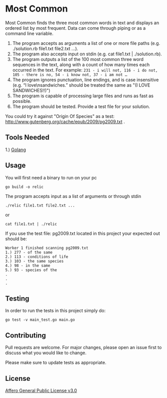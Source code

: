 # Most Common

Most Common finds the three most common words in text and displays an ordered list by most frequent.
Data can come through piping or as a command line variable.

1. The program accepts as arguments a list of one or more file paths (e.g. ./solution.rb file1.txt file2.txt ...).
2. The program also accepts input on stdin (e.g. cat file1.txt | ./solution.rb).
3. The program outputs a list of the 100 most common three word sequences in the text, along with a count of how many times each occurred in the text. For example: `231 - i will not, 116 - i do not, 105 - there is no, 54 - i know not, 37 - i am not …`
4. The program ignores punctuation, line endings, and is case insensitive (e.g. “I love\nsandwiches.” should be treated the same as "(I LOVE SANDWICHES!!)")
5. The program is capable of processing large files and runs as fast as possible.
6. The program should be tested. Provide a test file for your solution.

You could try it against "Origin Of Species" as a test: http://www.gutenberg.org/cache/epub/2009/pg2009.txt .

## Tools Needed

1.) [Golang](https://golang.org/)
 

## Usage

You will first need a binary to run on your pc
```
go build -o relic
```

The program accepts input as a list of arguments or through stdin

```
./relic file1.txt file2.txt ...
```
or 
```
cat file1.txt | ./relic
```

If you use the test file: pg2009.txt located in this project your expected out should be:

```
Worker 1 finished scanning pg2009.txt
1.) 277 - of the same
2.) 113 - conditions of life
3.) 103 - the same species
4.) 98 - in the same
5.) 93 - species of the
.
.
.
```

## Testing

In order to run the tests in this project simply do:

```
go test -v main_test.go main.go
```

## Contributing
Pull requests are welcome. For major changes, please open an issue first to discuss what you would like to change.

Please make sure to update tests as appropriate.

## License
[Affero General Public License v3.0](https://choosealicense.com/licenses/agpl-3.0/)